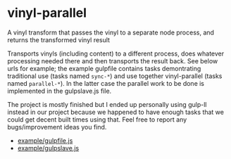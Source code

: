 # vinyl-parallel
A vinyl transform that passes the vinyl to a separate node process, and returns the transformed vinyl result

Transports vinyls (including content) to a different process, does whatever processing needed there and then transports the result back. See below urls for example; the example gulpfile contains tasks demontrating traditional use (tasks named `sync-*`) and use together vinyl-parallel (tasks named `parallel-*`). In the latter case the parallel work to be done is implemented in the gulpslave.js file.

The project is mostly finished but I ended up personally using gulp-ll instead in our project because we happened to have enough tasks that we could get decent built times using that. Feel free to report any bugs/improvement ideas you find.

* [example/gulpfile.js](example/gulpfile.js)
* [example/gulpslave.js](example/gulpslave.js)
